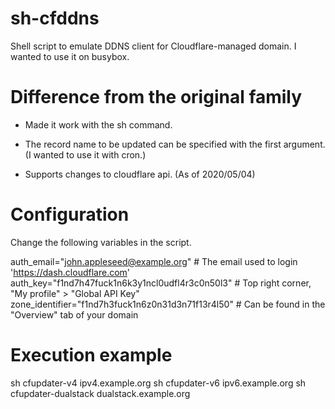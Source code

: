 # sh-cfddns
Shell script to emulate DDNS client for Cloudflare-managed domain.
I wanted to use it on busybox.

# Difference from the original family
- Made it work with the sh command.
- The record name to be updated can be specified with the first argument. (I wanted to use it with cron.)

- Supports changes to cloudflare api. (As of 2020/05/04)

# Configuration
Change the following variables in the script.

auth_email="john.appleseed@example.org"            # The email used to login 'https://dash.cloudflare.com'
auth_key="f1nd7h47fuck1n6k3y1ncl0udfl4r3c0n50l3"   # Top right corner, "My profile" > "Global API Key"
zone_identifier="f1nd7h3fuck1n6z0n31d3n71f13r4l50" # Can be found in the "Overview" tab of your domain

# Execution example
sh cfupdater-v4 ipv4.example.org
sh cfupdater-v6 ipv6.example.org
sh cfupdater-dualstack dualstack.example.org
